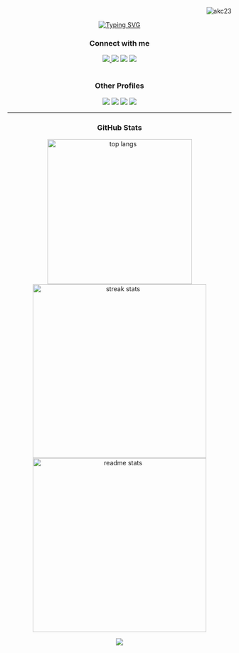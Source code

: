 <p align="right"> <img src="https://komarev.com/ghpvc/?username=akc23&label=Profile%20views&color=0e75b6&style=flat" alt="akc23" /> </p> 

<div align="center">
  
<a href="https://git.io/typing-svg"><img src="https://readme-typing-svg.demolab.com?font=Ink+Free&size=25&duration=2500&pause=200&color=4285F4&background=FFFFFF&center=true&vCenter=true&multiline=true&random=false&width=800&height=120&lines=Hello;I'm+Ahmadul+Karim+Chowdhury;A+passionate+Data+Scientist+%26+AI+enthusiast" alt="Typing SVG" /></a>


<h3 align="center">Connect with me</h3>

<a href="mailto:ahmadulkc@gmail.com">
<img src="https://img.shields.io/badge/Gmail-D14836?style=for-the-badge&logo=gmail&logoColor=white"</a>
<a href="https://www.linkedin.com/in/ahmadulkarimchowdhury/"><img src="https://img.shields.io/badge/LinkedIn-0077B5?style=for-the-badge&logo=linkedin&logoColor=white"></a>
<a href="https://www.facebook.com/ahmadul.chow"><img src="https://img.shields.io/badge/Facebook-3B5998?style=for-the-badge&logo=facebook&logoColor=white"></a>
<a href='https://www.researchgate.net/profile/Ahmadul-Chowdhury' target="_blank"><img src='https://img.shields.io/badge/Research_Gate-00CCBB.svg?&style=for-the-badge&logo=ResearchGate&logoColor=white'></a>
</div>

<br/>


<div align="center">
<h3 align="center">Other Profiles</h3>
<a href="https://www.kaggle.com/ahmadulkc"><img src="https://img.shields.io/badge/Kaggle-20BEFF?style=for-the-badge&logo=kaggle&logoColor=white"></a>
<a href="https://public.tableau.com/profile/ahmadul.karim.chowdhury2820">  <img src="https://img.shields.io/badge/Tableau_Public-0070C0?style=for-the-badge&logo=tableau&logoColor=white"></a>
<a href="">  <img src="https://img.shields.io/badge/PowerBI-F2C811?style=for-the-badge&logo=Power%20BI&logoColor=white"></a>
<a href="https://www.youtube.com/channel/UCsrAIm1TuOTUx92EJ3WGZ6A"><img src="https://img.shields.io/badge/YouTube-FF0000?style=for-the-badge&logo=youtube&logoColor=white"></a>
</div>

<hr>



<div align="center">
<h3 align="center">GitHub Stats</h3>
<img width=325 align="center" src="https://github-readme-stats-salesp07.vercel.app/api/top-langs/?username=akc23&hide=HTML&langs_count=8&layout=compact&theme=react&border_radius=10&size_weight=0.5&count_weight=0.5&exclude_repo=github-readme-stats" alt="top langs" /> <br>

<img width=390 align="center" src="https://github-readme-streak-stats-salesp07.vercel.app/?user=akc23&count_private=true&theme=react&border_radius=10" alt="streak stats"/>
<img width=390 align="center" src="https://github-readme-stats-salesp07.vercel.app/api?username=akc23&count_private=true&show_icons=true&theme=react&rank_icon=github&border_radius=10" alt="readme stats" />

![](http://github-profile-summary-cards.vercel.app/api/cards/profile-details?username=akc23&theme=aura_dark)

</div>


